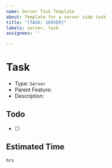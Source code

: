 ```yaml
---
name: Server Task Template
about: Template for a server side task
title: "[TASK: SERVER]"
labels: server, task
assignees: ''

---
```


# Task
- Type: `Server`
- Parent Feature: 
- Description:

## Todo
- [ ] 

## Estimated Time
`hrs`
